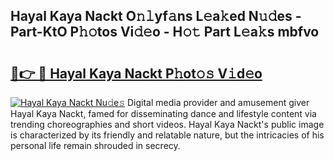 ## Hayal Kaya Nackt O𝚗𝚕yf𝚊ns L𝚎a𝚔ed N𝚞𝚍es - Part-KtO P𝚑𝚘tos Vi𝚍𝚎o - H𝚘𝚝 Part L𝚎a𝚔s mbfvo

# <h2><a href="http://kf7v3vr.oniu.top/?m=Hayal+Kaya+Nackt">🔗👉 🔴 Hayal Kaya Nackt P𝚑ot𝚘𝚜 V𝚒d𝚎o</a></h2>

[![Hayal Kaya Nackt Nu𝚍e𝚜](https://i.imgur.com/0qMVB7G.gif)](http://kf7v3vr.oniu.top/?m=Hayal+Kaya+Nackt)
Digital media provider and amusement giver Hayal Kaya Nackt, famed for disseminating dance and lifestyle content via trending choreographies and short videos. Hayal Kaya Nackt's public image is characterized by its friendly and relatable nature, but the intricacies of his personal life remain shrouded in secrecy.  

